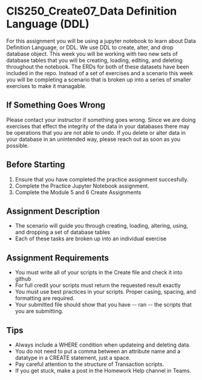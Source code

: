 # CIS250_Create07_Data Definition Language (DDL)
For this assignment you will be using a jupyter notebook to learn about Data Definition Language, or DDL. We use DDL to create, alter, and drop database object. This week you will be working with two new sets of database tables that you will be creating, loading, editing, and deleting throughout the notebook. The ERDs for both of these datasets have been included in the repo. Instead of a set of exercises and a scenario this week you will be completing a scenario that is broken up into a series of smaller exercises to make it managable.

## If Something Goes Wrong
Please contact your instructor if something goes wrong. Since we are doing exercises that effect the integrity of the data in your databases there may be operations that you are not able to undo. If you delete or alter data in your database in an unintended way, please reach out as soon as you possible.

## Before Starting
1. Ensure that you have completed the practice assignment succesfully.
2. Complete the Practice Jupyter Notebook assignment.
3. Complete the Module 5 and 6 Create Assignments

## Assignment Description
* The scenario will guide you through creating, loading, altering, using, and dropping a set of database tables
* Each of these tasks are broken up into an individual exercise

## Assignment Requirements
* You must write all of your scripts in the Create file and check it into github
* For full credit your scripts must return the requested result exactly
* You must use best practices in your scripts. Proper casing, spacing, and formatting are required.
* Your submitted file should show that you have -- ran -- the scripts that you are submitting.

## Tips
* Always include a WHERE condition when updateing and deleting data.
* You do not need to put a comma between an attribute name and a datatype in a CREATE statement, just a space.
* Pay careful attention to the structure of Transaction scripts.
* If you get stuck, make a post in the Homework Help channel in Teams.
